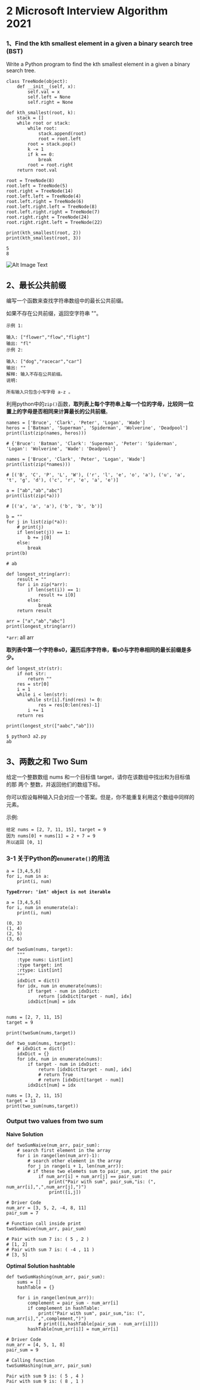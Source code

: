 # **2 Microsoft Interview Algorithm 2021**

### **1、Find the kth smallest element in a given a binary search tree (BST)**

Write a Python program to find the kth smallest element in a given a binary search tree.

```
class TreeNode(object):
    def __init__(self, x):
        self.val = x
        self.left = None
        self.right = None

def kth_smallest(root, k):
    stack = []
    while root or stack:
        while root:
            stack.append(root)
            root = root.left
        root = stack.pop()
        k -= 1
        if k == 0:
            break
        root = root.right
    return root.val

root = TreeNode(8)  
root.left = TreeNode(5)  
root.right = TreeNode(14) 
root.left.left = TreeNode(4)  
root.left.right = TreeNode(6) 
root.left.right.left = TreeNode(8)  
root.left.right.right = TreeNode(7)  
root.right.right = TreeNode(24) 
root.right.right.left = TreeNode(22)  

print(kth_smallest(root, 2))
print(kth_smallest(root, 3))
```

```
5
8
```

![Alt Image Text](../images/chap7_2_1.png "Body image")


## **2、最长公共前缀**

编写一个函数来查找字符串数组中的最长公共前缀。


如果不存在公共前缀，返回空字符串 ""。

```
示例 1:

输入: ["flower","flow","flight"]
输出: "fl"
示例 2:

输入: ["dog","racecar","car"]
输出: ""
解释: 输入不存在公共前缀。
说明:

所有输入只包含小写字母 a-z 。
```


利用python中的`zip()`函数，**取列表上每个字符串上每一个位的字母，比较同一位置上的字母是否相同来计算最长的公共前缀**。

```
names = ['Bruce', 'Clark', 'Peter', 'Logan', 'Wade']
heros = ['Batman', 'Superman', 'Spiderman', 'Wolverine', 'Deadpool']
print(list(zip(names, heros)))

# {'Bruce': 'Batman', 'Clark': 'Superman', 'Peter': 'Spiderman', 'Logan': 'Wolverine', 'Wade': 'Deadpool'}
```

```
names = ['Bruce', 'Clark', 'Peter', 'Logan', 'Wade']
print(list(zip(*names)))

# [('B', 'C', 'P', 'L', 'W'), ('r', 'l', 'e', 'o', 'a'), ('u', 'a', 't', 'g', 'd'), ('c', 'r', 'e', 'a', 'e')]

a = ["ab","ab","abc"]
print(list(zip(*a)))

# [('a', 'a', 'a'), ('b', 'b', 'b')]
```


```
b = ""
for j in list(zip(*a)):
    # print(j)
    if len(set(j)) == 1:
        b += j[0]
    else:
        break
print(b)

# ab
```


```
def longest_string(arr):
    result = ""
    for i in zip(*arr):
        if len(set(i)) == 1:
            result += i[0]
        else:
            break
    return result

arr = ["a","ab","abc"]
print(longest_string(arr))
```

`*arr`: all arr 


**取列表中第一个字符串s0，遍历后序字符串，看s0与字符串相同的最长前缀是多少。**

```
def longest_str(str):
    if not str:
        return ""
    res = str[0]
    i = 1
    while i < len(str):
        while str[i].find(res) != 0:
            res = res[0:len(res)-1]
        i += 1
    return res

print(longest_str(["aabc","ab"]))
```

```
$ python3 a2.py 
ab
```

## **3、两数之和 Two Sum**


给定一个整数数组 nums 和一个目标值 target，请你在该数组中找出和为目标值的那 两个 整数，并返回他们的数组下标。

你可以假设每种输入只会对应一个答案。但是，你不能重复利用这个数组中同样的元素。

示例:

```
给定 nums = [2, 7, 11, 15], target = 9
因为 nums[0] + nums[1] = 2 + 7 = 9
所以返回 [0, 1]
```

### **3-1 关于Python的`enumerate()`的用法**

```
a = [3,4,5,6]
for i, num in a:
    print(i, num)
```

**`TypeError: 'int' object is not iterable`**

```
a = [3,4,5,6]
for i, num in enumerate(a):
    print(i, num)
```
```
(0, 3)
(1, 4)
(2, 5)
(3, 6)
```

```
def twoSum(nums, target):
    """
    :type nums: List[int]
    :type target: int
    :rtype: List[int]
    """
    idxDict = dict()
    for idx, num in enumerate(nums):
        if target - num in idxDict:
            return [idxDict[target - num], idx]
        idxDict[num] = idx


nums = [2, 7, 11, 15]
target = 9

print(twoSum(nums,target))
```


```
def two_sum(nums, target):
    # idxDict = dict()
    idxDict = {}
    for idx, num in enumerate(nums):
        if target - num in idxDict:    
            return [idxDict[target - num], idx]
            # return True
            # return [idxDict[target - num]]
        idxDict[num] = idx
    
nums = [3, 2, 11, 15]
target = 13   
print(two_sum(nums,target))
```

### Output two values from two sum

**Naive Solution**


```
def twoSumNaive(num_arr, pair_sum):
    # search first element in the array
    for i in range(len(num_arr)-1):
        # search other element in the array
        for j in range(i + 1, len(num_arr)):
        # if these two elemets sum to pair_sum, print the pair
            if num_arr[i] + num_arr[j] == pair_sum:
                print("Pair with sum", pair_sum,"is: (", num_arr[i],",",num_arr[j],")")
                print([i,j])

# Driver Code
num_arr = [3, 5, 2, -4, 8, 11]
pair_sum = 7
    
# Function call inside print
twoSumNaive(num_arr, pair_sum) 

# Pair with sum 7 is: ( 5 , 2 )
# [1, 2]
# Pair with sum 7 is: ( -4 , 11 )
# [3, 5]
```

**Optimal Solution hashtable**


```
def twoSumHashing(num_arr, pair_sum):
    sums = []
    hashTable = {}

    for i in range(len(num_arr)):
        complement = pair_sum - num_arr[i]
        if complement in hashTable:
            print("Pair with sum", pair_sum,"is: (", num_arr[i],",",complement,")")
            # print([i,hashTable[pair_sum - num_arr[i]]])
        hashTable[num_arr[i]] = num_arr[i]

# Driver Code
num_arr = [4, 5, 1, 8]
pair_sum = 9

# Calling function
twoSumHashing(num_arr, pair_sum)
```

```
Pair with sum 9 is: ( 5 , 4 )
Pair with sum 9 is: ( 8 , 1 )
```


